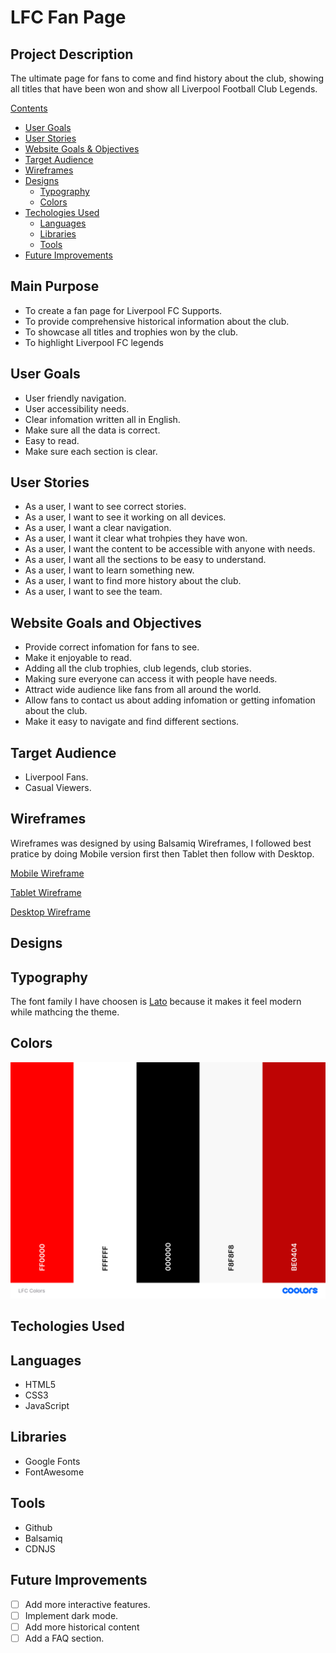 # LFC Fan Page

## Project Description

The ultimate page for fans to come and find history about the club, showing all titles that have been won and show all Liverpool Football Club Legends.

[Contents](#contents)

- [User Goals](#user-goals)
- [User Stories](#user-stories)
- [Website Goals & Objectives](#website-goals-and-objectives)
- [Target Audience](#target-audience)
- [Wireframes](#wireframes)
- [Designs](#designs)
  - [Typography](#typography)
  - [Colors](#colors)
- [Techologies Used](#techologies-used)
  - [Languages](#languages)
  - [Libraries](#libraries)
  - [Tools](#tools)
- [Future Improvements](#future-improvements)

## Main Purpose

- To create a fan page for Liverpool FC Supports.
- To provide comprehensive historical information about the club.
- To showcase all titles and trophies won by the club.
- To highlight Liverpool FC legends

## User Goals

- User friendly navigation.
- User accessibility needs.
- Clear infomation written all in English.
- Make sure all the data is correct.
- Easy to read.
- Make sure each section is clear.

## User Stories

- As a user, I want to see correct stories.
- As a user, I want to see it working on all devices.
- As a user, I want a clear navigation.
- As a user, I want it clear what trohpies they have won.
- As a user, I want the content to be accessible with anyone with needs.
- As a user, I want all the sections to be easy to understand.
- As a user, I want to learn something new.
- As a user, I want to find more history about the club.
- As a user, I want to see the team.

## Website Goals and Objectives

- Provide correct infomation for fans to see.
- Make it enjoyable to read.
- Adding all the club trophies, club legends, club stories.
- Making sure everyone can access it with people have needs.
- Attract wide audience like fans from all around the world.
- Allow fans to contact us about adding infomation or getting infomation about the club.
- Make it easy to navigate and find different sections.

## Target Audience

- Liverpool Fans.
- Casual Viewers.

## Wireframes

Wireframes was designed by using Balsamiq Wireframes, I followed best pratice by doing Mobile version first then Tablet then follow with Desktop.

[Mobile Wireframe](docs/wireframes/Mobile.png "Mobile Wireframe")

[Tablet Wireframe](docs/wireframes/Tablet.png "Tablet Wireframe")

[Desktop Wireframe](docs/wireframes/Desktop.png "Desktop Wireframe")

## Designs

## Typography

The font family I have choosen is [Lato](https://fonts.google.com/specimen/Lato, "Lato") because it makes it feel modern while mathcing the theme.

## Colors

![Coolors Scheme](docs/colors/LFC%20Colors.png)

## Techologies Used

## Languages

- HTML5
- CSS3
- JavaScript

## Libraries

- Google Fonts
- FontAwesome

## Tools

- Github
- Balsamiq
- CDNJS

## Future Improvements

- [ ] Add more interactive features.
- [ ] Implement dark mode.
- [ ] Add more historical content
- [ ] Add a FAQ section.
